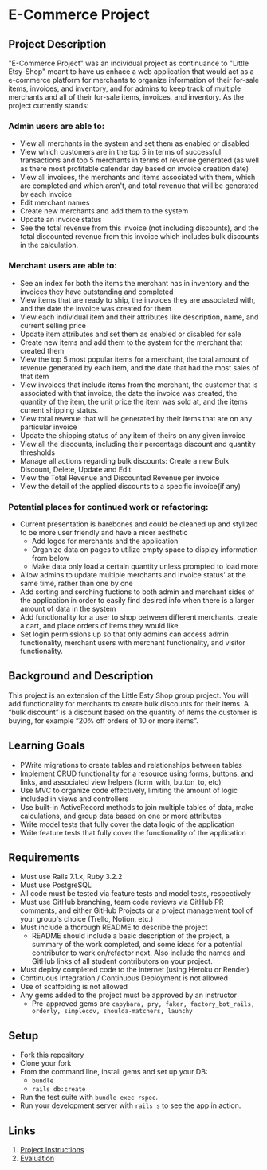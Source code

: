 # E-Commerce Project

## Project Description
"E-Commerce Project" was an individual project as continuance to "Little Etsy-Shop" meant to have us enhace a web application that would act as a e-commerce platform for merchants to organize information of their for-sale items, invoices, and inventory, and for admins to keep track of multiple merchants and all of their for-sale items, invoices, and inventory. As the project currently stands:
### Admin users are able to:
- View all merchants in the system and set them as enabled or disabled
- View which customers are in the top 5 in terms of successful transactions and top 5 merchants in terms of revenue generated (as well as there most profitable calendar day based on invoice creation date)
- View all invoices, the merchants and items associated with them, which are completed and which aren't, and total revenue that will be generated by each invoice
- Edit merchant names
- Create new merchants and add them to the system
- Update an invoice status
- See the total revenue from this invoice (not including discounts), and the total discounted revenue from this invoice which includes bulk discounts in the calculation.

### Merchant users are able to:
- See an index for both the items the merchant has in inventory and the invoices they have outstanding and completed
- View items that are ready to ship, the invoices they are associated with, and the date the invoice was created for them
- View each individual item and their attributes like description, name, and current selling price
- Update item attributes and set them as enabled or disabled for sale
- Create new items and add them to the system for the merchant that created them
- View the top 5 most popular items for a merchant, the total amount of revenue generated by each item, and the date that had the most sales of that item
- View invoices that include items from the merchant, the customer that is associated with that invoice, the date the invoice was created, the quantity of the item, the unit price the item was sold at, and the items current shipping status.
- View total revenue that will be generated by their items that are on any particular invoice
- Update the shipping status of any item of theirs on any given invoice
- View all the discounts, including their percentage discount and quantity thresholds
- Manage all actions regarding bulk discounts: Create a new Bulk Discount, Delete, Update and Edit
- View the Total Revenue and Discounted Revenue per invoice
- View the detail of the applied discounts to a specific invoice(if any)

### Potential places for continued work or refactoring:
- Current presentation is barebones and could be cleaned up and stylized to be more user friendly and have a nicer aesthetic
  - Add logos for merchants and the application
  - Organize data on pages to utilize empty space to display information from below
  - Make data only load a certain quantity unless prompted to load more
- Allow admins to update multiple merchants and invoice status' at the same time, rather than one by one
- Add sorting and serching fuctions to both admin and merchant sides of the application in order to easily find desired info when there is a larger amount of data in the system
- Add functionality for a user to shop between different merchants, create a cart, and place orders of items they would like
- Set login permissions up so that only admins can access admin functionality, merchant users with merchant functionality, and visitor functionality.


## Background and Description

This project is an extension of the Little Esty Shop group project. You will add functionality for merchants to create bulk discounts for their items. A “bulk discount” is a discount based on the quantity of items the customer is buying, for example “20% off orders of 10 or more items”.

## Learning Goals
- PWrite migrations to create tables and relationships between tables
- Implement CRUD functionality for a resource using forms, buttons, and links, and associated view helpers (form_with, button_to, etc)
- Use MVC to organize code effectively, limiting the amount of logic included in views and controllers
- Use built-in ActiveRecord methods to join multiple tables of data, make calculations, and group data based on one or more attributes
- Write model tests that fully cover the data logic of the application
- Write feature tests that fully cover the functionality of the application

## Requirements
- Must use Rails 7.1.x, Ruby 3.2.2
- Must use PostgreSQL
- All code must be tested via feature tests and model tests, respectively
- Must use GitHub branching, team code reviews via GitHub PR comments, and either GitHub Projects or a project management tool of your group's choice (Trello, Notion, etc.)
- Must include a thorough README to describe the project
   - README should include a basic description of the project, a summary of the work completed, and some ideas for a potential contributor to work on/refactor next. Also include the names and GitHub links of all student contributors on your project. 
- Must deploy completed code to the internet (using Heroku or Render)
- Continuous Integration / Continuous Deployment is not allowed
- Use of scaffolding is not allowed
- Any gems added to the project must be approved by an instructor
  - Pre-approved gems are `capybara, pry, faker, factory_bot_rails, orderly, simplecov, shoulda-matchers, launchy`

## Setup

* Fork this repository
* Clone your fork
* From the command line, install gems and set up your DB:
    * `bundle`
    * `rails db:create`
* Run the test suite with `bundle exec rspec`.
* Run your development server with `rails s` to see the app in action.

## Links

1. [Project Instructions](https://backend.turing.edu/module2/projects/bulk_discounts/)
2. [Evaluation](https://backend.turing.edu/module2/projects/bulk_discounts/evaluation)
